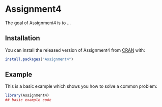 
# Assignment4

<!-- badges: start -->
<!-- badges: end -->

The goal of Assignment4 is to ...

## Installation

You can install the released version of Assignment4 from [CRAN](https://CRAN.R-project.org) with:

``` r
install.packages("Assignment4")
```

## Example

This is a basic example which shows you how to solve a common problem:

``` r
library(Assignment4)
## basic example code
```

